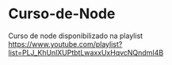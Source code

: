 # Curso-de-Node
Curso de node disponibilizado na playlist https://www.youtube.com/playlist?list=PLJ_KhUnlXUPtbtLwaxxUxHqvcNQndmI4B
